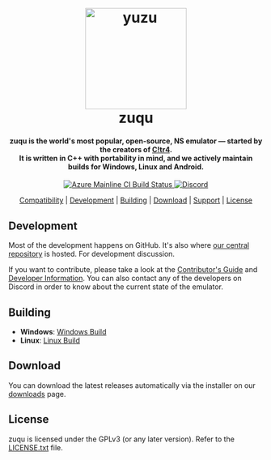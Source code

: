 <!--
SPDX-FileCopyrightText: 2024 zuqu Emulator Project
SPDX-License-Identifier: GPL-2.0-or-later
-->

<h1 align="center">
  <br>
  <img src="https://i.ibb.co/Jrzm1zn/e7813667b58693e90693448a350b51f166e0f170-00.jpg" alt="yuzu" width="200">
  <br>
  <b>zuqu</b>
  <br>
</h1>

<h4 align="center"><b>zuqu</b> is the world's most popular, open-source, NS emulator — started by the creators of <a href="https://citra-emu.org" target="_blank">C!tr4</a>.
<br>
It is written in C++ with portability in mind, and we actively maintain builds for Windows, Linux and Android.
</h4>

<p align="center">
    <a href="https://dev.azure.com/yuzu-emu/yuzu/">
        <img src="https://dev.azure.com/yuzu-emu/yuzu/_apis/build/status/yuzu%20mainline?branchName=master"
            alt="Azure Mainline CI Build Status">
    </a>
    <a href="https://discord.com/invite/u77vRWY">
        <img src="https://img.shields.io/discord/398318088170242053?color=5865F2&label=yuzu&logo=discord&logoColor=white"
            alt="Discord">
    </a>
</p>

<p align="center">
  <a href="#compatibility">Compatibility</a> |
  <a href="#development">Development</a> |
  <a href="#building">Building</a> |
  <a href="#download">Download</a> |
  <a href="#support">Support</a> |
  <a href="#license">License</a>
</p>

## Development

Most of the development happens on GitHub. It's also where [our central repository](https://github.com/zuqu/zuqu) is hosted. For development discussion.

If you want to contribute, please take a look at the [Contributor's Guide](https://github.com/zuqu/zuqu/wiki/Contributing) and [Developer Information](https://github.com/zuqu/zuqu/wiki/Developer-Information).
You can also contact any of the developers on Discord in order to know about the current state of the emulator.

## Building

* __Windows__: [Windows Build](https://github.com/zuqu/zuqu/wiki/Building-For-Windows)
* __Linux__: [Linux Build](https://github.com/zuqu/zuqu/wiki/Building-For-Linux)

## Download

You can download the latest releases automatically via the installer on our [downloads](https://yuzu-emu.org/downloads/) page.

## License

zuqu is licensed under the GPLv3 (or any later version). Refer to the [LICENSE.txt](https://github.com/zuqu/zuqu/blob/master/LICENSE.txt) file.

